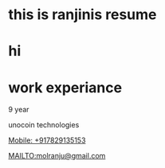 # this is ranjinis resume
# hi

# work experiance
9 year

unocoin technologies



[ Mobile: +917829135153 ]( tel:+917829135153 )

<a href="Contact me at : molranju@gmail.com">MAILTO:molranju@gmail.com</a>

